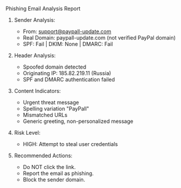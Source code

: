 Phishing Email Analysis Report

1. Sender Analysis:
   - From: support@paypall-update.com
   - Real Domain: paypall-update.com (not verified PayPal domain)
   - SPF: Fail | DKIM: None | DMARC: Fail

2. Header Analysis:
   - Spoofed domain detected
   - Originating IP: 185.82.219.11 (Russia)
   - SPF and DMARC authentication failed

3. Content Indicators:
   - Urgent threat message
   - Spelling variation "PayPall"
   - Mismatched URLs
   - Generic greeting, non-personalized message

4. Risk Level:
   - HIGH: Attempt to steal user credentials

5. Recommended Actions:
   - Do NOT click the link.
   - Report the email as phishing.
   - Block the sender domain.
